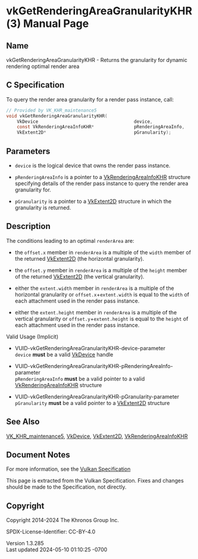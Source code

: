 # vkGetRenderingAreaGranularityKHR(3) Manual Page

## Name

vkGetRenderingAreaGranularityKHR - Returns the granularity for dynamic
rendering optimal render area



## <a href="#_c_specification" class="anchor"></a>C Specification

To query the render area granularity for a render pass instance, call:

``` c
// Provided by VK_KHR_maintenance5
void vkGetRenderingAreaGranularityKHR(
    VkDevice                                    device,
    const VkRenderingAreaInfoKHR*               pRenderingAreaInfo,
    VkExtent2D*                                 pGranularity);
```

## <a href="#_parameters" class="anchor"></a>Parameters

- `device` is the logical device that owns the render pass instance.

- `pRenderingAreaInfo` is a pointer to a
  [VkRenderingAreaInfoKHR](https://registry.khronos.org/vulkan/specs/1.3-extensions/man/html/VkRenderingAreaInfoKHR.html) structure
  specifying details of the render pass instance to query the render
  area granularity for.

- `pGranularity` is a pointer to a [VkExtent2D](https://registry.khronos.org/vulkan/specs/1.3-extensions/man/html/VkExtent2D.html)
  structure in which the granularity is returned.

## <a href="#_description" class="anchor"></a>Description

The conditions leading to an optimal `renderArea` are:

- the `offset.x` member in `renderArea` is a multiple of the `width`
  member of the returned [VkExtent2D](https://registry.khronos.org/vulkan/specs/1.3-extensions/man/html/VkExtent2D.html) (the horizontal
  granularity).

- the `offset.y` member in `renderArea` is a multiple of the `height`
  member of the returned [VkExtent2D](https://registry.khronos.org/vulkan/specs/1.3-extensions/man/html/VkExtent2D.html) (the vertical
  granularity).

- either the `extent.width` member in `renderArea` is a multiple of the
  horizontal granularity or `offset.x`+`extent.width` is equal to the
  `width` of each attachment used in the render pass instance.

- either the `extent.height` member in `renderArea` is a multiple of the
  vertical granularity or `offset.y`+`extent.height` is equal to the
  `height` of each attachment used in the render pass instance.

Valid Usage (Implicit)

- <a href="#VUID-vkGetRenderingAreaGranularityKHR-device-parameter"
  id="VUID-vkGetRenderingAreaGranularityKHR-device-parameter"></a>
  VUID-vkGetRenderingAreaGranularityKHR-device-parameter  
  `device` **must** be a valid [VkDevice](https://registry.khronos.org/vulkan/specs/1.3-extensions/man/html/VkDevice.html) handle

- <a
  href="#VUID-vkGetRenderingAreaGranularityKHR-pRenderingAreaInfo-parameter"
  id="VUID-vkGetRenderingAreaGranularityKHR-pRenderingAreaInfo-parameter"></a>
  VUID-vkGetRenderingAreaGranularityKHR-pRenderingAreaInfo-parameter  
  `pRenderingAreaInfo` **must** be a valid pointer to a valid
  [VkRenderingAreaInfoKHR](https://registry.khronos.org/vulkan/specs/1.3-extensions/man/html/VkRenderingAreaInfoKHR.html) structure

- <a href="#VUID-vkGetRenderingAreaGranularityKHR-pGranularity-parameter"
  id="VUID-vkGetRenderingAreaGranularityKHR-pGranularity-parameter"></a>
  VUID-vkGetRenderingAreaGranularityKHR-pGranularity-parameter  
  `pGranularity` **must** be a valid pointer to a
  [VkExtent2D](https://registry.khronos.org/vulkan/specs/1.3-extensions/man/html/VkExtent2D.html) structure

## <a href="#_see_also" class="anchor"></a>See Also

[VK_KHR_maintenance5](https://registry.khronos.org/vulkan/specs/1.3-extensions/man/html/VK_KHR_maintenance5.html),
[VkDevice](https://registry.khronos.org/vulkan/specs/1.3-extensions/man/html/VkDevice.html), [VkExtent2D](https://registry.khronos.org/vulkan/specs/1.3-extensions/man/html/VkExtent2D.html),
[VkRenderingAreaInfoKHR](https://registry.khronos.org/vulkan/specs/1.3-extensions/man/html/VkRenderingAreaInfoKHR.html)

## <a href="#_document_notes" class="anchor"></a>Document Notes

For more information, see the <a
href="https://registry.khronos.org/vulkan/specs/1.3-extensions/html/vkspec.html#vkGetRenderingAreaGranularityKHR"
target="_blank" rel="noopener">Vulkan Specification</a>

This page is extracted from the Vulkan Specification. Fixes and changes
should be made to the Specification, not directly.

## <a href="#_copyright" class="anchor"></a>Copyright

Copyright 2014-2024 The Khronos Group Inc.

SPDX-License-Identifier: CC-BY-4.0

Version 1.3.285  
Last updated 2024-05-10 01:10:25 -0700

